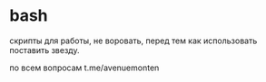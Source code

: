 # bash
скрипты для работы, не воровать, перед тем как использовать поставить звезду.

по всем вопросам t.me/avenuemonten
